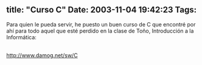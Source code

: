 title: "Curso C"
Date: 2003-11-04 19:42:23
Tags: 
---
<p>Para quien le pueda servir, he puesto un buen curso de C que encontré por ahí para todo aquel que esté perdido en la clase de Toño, Introducción a la Informática:</p>

<p><br/><a href="http://web.archive.org/web/20031125134728/http://www.damog.net/sw/C"><a href="http://www.damog.net/sw/C">http://www.damog.net/sw/C</a></a></p>
